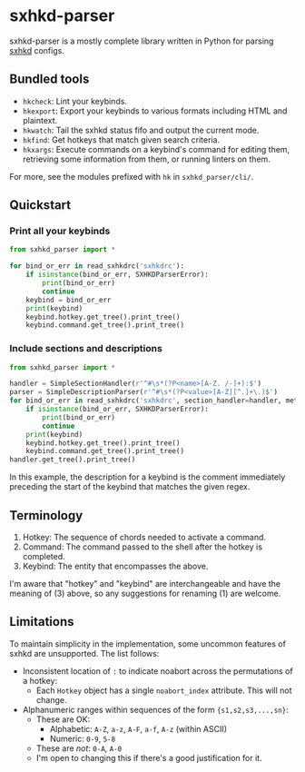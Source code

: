 # sxhkd-parser

sxhkd-parser is a mostly complete library written in Python for parsing
[sxhkd](https://github.com/baskerville/sxhkd) configs.

## Bundled tools

- `hkcheck`: Lint your keybinds.
- `hkexport`: Export your keybinds to various formats including HTML and
  plaintext.
- `hkwatch`: Tail the sxhkd status fifo and output the current mode.
- `hkfind`: Get hotkeys that match given search criteria.
- `hkxargs`: Execute commands on a keybind's command for editing them,
  retrieving some information from them, or running linters on them.

For more, see the modules prefixed with `hk` in `sxhkd_parser/cli/`.

## Quickstart

### Print all your keybinds

```python
from sxhkd_parser import *

for bind_or_err in read_sxhkdrc('sxhkdrc'):
    if isinstance(bind_or_err, SXHKDParserError):
        print(bind_or_err)
        continue
    keybind = bind_or_err
    print(keybind)
    keybind.hotkey.get_tree().print_tree()
    keybind.command.get_tree().print_tree()
```

### Include sections and descriptions

```python
from sxhkd_parser import *

handler = SimpleSectionHandler(r'^#\s*(?P<name>[A-Z. /-]+):$')
parser = SimpleDescriptionParser(r'^#\s*(?P<value>[A-Z][^.]+\.)$')
for bind_or_err in read_sxhkdrc('sxhkdrc', section_handler=handler, metadata_parser=parser):
    if isinstance(bind_or_err, SXHKDParserError):
        print(bind_or_err)
        continue
    print(keybind)
    keybind.hotkey.get_tree().print_tree()
    keybind.command.get_tree().print_tree()
handler.get_tree().print_tree()
```

In this example, the description for a keybind is the comment immediately
preceding the start of the keybind that matches the given regex.

## Terminology

1. Hotkey: The sequence of chords needed to activate a command.
2. Command: The command passed to the shell after the hotkey is completed.
3. Keybind: The entity that encompasses the above.

I'm aware that "hotkey" and "keybind" are interchangeable and have the meaning
of (3) above, so any suggestions for renaming (1) are welcome.

## Limitations

To maintain simplicity in the implementation, some uncommon features of sxhkd
are unsupported.  The list follows:

- Inconsistent location of `:` to indicate noabort across the permutations of a
  hotkey:
    - Each `Hotkey` object has a single `noabort_index` attribute.  This will
      not change.
- Alphanumeric ranges within sequences of the form `{s1,s2,s3,...,sn}`:
    - These are OK:
      - Alphabetic: `A-Z`, `a-z`, `A-F`, `a-f`, `A-z` (within ASCII)
      - Numeric: `0-9`, `5-8`
    - These are *not*: `0-A`, `A-0`
    - I'm open to changing this if there's a good justification for it.
